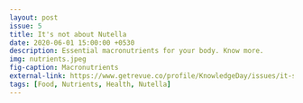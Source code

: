 ```yaml
---
layout: post
issue: 5
title: It's not about Nutella
date: 2020-06-01 15:00:00 +0530
description: Essential macronutrients for your body. Know more.
img: nutrients.jpeg
fig-caption: Macronutrients
external-link: https://www.getrevue.co/profile/KnowledgeDay/issues/it-s-not-about-nutella-knowledge-day-252574
tags: [Food, Nutrients, Health, Nutella]
---
```


